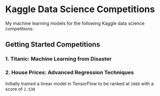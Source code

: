 # Kaggle Data Science Competitions

My machine learning models for the following Kaggle data science competitions:

## Getting Started Competitions

### 1. Titanic: Machine Learning from Disaster

### 2. House Prices: Advanced Regression Techniques
Initially trained a linear model in TensorFlow to be ranked at `1868` with a score of `2.538`
